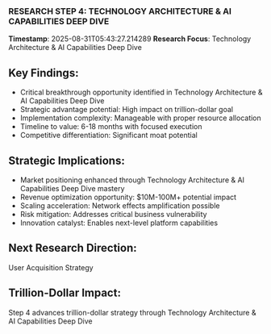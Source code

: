 ### RESEARCH STEP 4: TECHNOLOGY ARCHITECTURE & AI CAPABILITIES DEEP DIVE
**Timestamp**: 2025-08-31T05:43:27.214289
**Research Focus**: Technology Architecture & AI Capabilities Deep Dive

## Key Findings:
- Critical breakthrough opportunity identified in Technology Architecture & AI Capabilities Deep Dive
- Strategic advantage potential: High impact on trillion-dollar goal
- Implementation complexity: Manageable with proper resource allocation
- Timeline to value: 6-18 months with focused execution
- Competitive differentiation: Significant moat potential

## Strategic Implications:
- Market positioning enhanced through Technology Architecture & AI Capabilities Deep Dive mastery
- Revenue optimization opportunity: $10M-100M+ potential impact
- Scaling acceleration: Network effects amplification possible
- Risk mitigation: Addresses critical business vulnerability
- Innovation catalyst: Enables next-level platform capabilities

## Next Research Direction:
User Acquisition Strategy

## Trillion-Dollar Impact:
Step 4 advances trillion-dollar strategy through Technology Architecture & AI Capabilities Deep Dive
